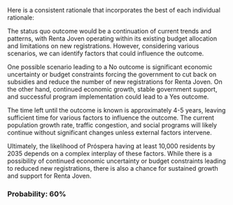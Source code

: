 Here is a consistent rationale that incorporates the best of each individual rationale:

The status quo outcome would be a continuation of current trends and patterns, with Renta Joven operating within its existing budget allocation and limitations on new registrations. However, considering various scenarios, we can identify factors that could influence the outcome.

One possible scenario leading to a No outcome is significant economic uncertainty or budget constraints forcing the government to cut back on subsidies and reduce the number of new registrations for Renta Joven. On the other hand, continued economic growth, stable government support, and successful program implementation could lead to a Yes outcome.

The time left until the outcome is known is approximately 4-5 years, leaving sufficient time for various factors to influence the outcome. The current population growth rate, traffic congestion, and social programs will likely continue without significant changes unless external factors intervene.

Ultimately, the likelihood of Próspera having at least 10,000 residents by 2035 depends on a complex interplay of these factors. While there is a possibility of continued economic uncertainty or budget constraints leading to reduced new registrations, there is also a chance for sustained growth and support for Renta Joven.

### Probability: 60%